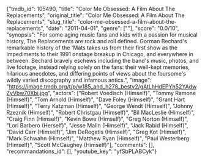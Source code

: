 {"tmdb_id": 105490, "title": "Color Me Obsessed: A Film About The Replacements", "original_title": "Color Me Obsessed: A Film About The Replacements", "slug_title": "color-me-obsessed-a-film-about-the-replacements", "date": "2011-04-01", "genre": [""], "score": "0.0/10", "synopsis": "For some aging music fans and kids with a passion for musical history, The Replacements are rock and roll defined. Gorman Bechard's remarkable history of the 'Mats takes us from their first show as the Impediments to their 1991 onstage breakup in Chicago, and everywhere in between. Bechard bravely eschews including the band's music, photos, and live footage, instead relying solely on the fans: their well-kept memories, hilarious anecdotes, and differing points of views about the foursome's wildly varied discography and infamous antics.", "image": "https://image.tmdb.org/t/p/w185_and_h278_bestv2/gAtLhHdEPYh52YAdwZyVbw70Xbi.jpg", "actors": ["Robert Voedisch (Himself)", "Tommy Ramone (Himself)", "Tom Arnold (Himself)", "Dave Foley (Himself)", "Grant Hart (Himself)", "Terry Katzman (Himself)", "George Wendt (Himself)", "Johnny Rzeznik (Himself)", "Robert Christgau (Himself)", "Bil MacLeslie (Himself)", "Craig Finn (Himself)", "Kevin Bowe (Himself)", "Greg Norton (Himself)", "Lori Barbero (Herself)", "Jesse Malin (Himself)", "Jack Rabid (Himself)", "David Carr (Himself)", "Jim DeRogatis (Himself)", "Greg Kot (Himself)", "Mark Schwahn (Himself)", "Matthew Ryan (Himself)", "Paul Westerberg (Himself)", "Scott McCaughey (Himself)"], "comments": [], "recommandations_id": [], "youtube_key": "yfSbPLABCyk"}